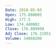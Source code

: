 ```yaml
---
Date: 2018-05-03
Open: 175.880005
High: 177.5
Low: 174.440002
Close: 176.889999
Adj Close: 176.21051
Volume: 34068200
---
```

